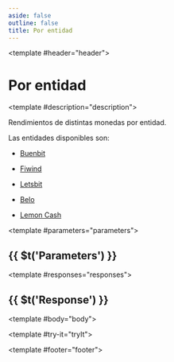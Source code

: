 ```yaml
---
aside: false
outline: false
title: Por entidad
---
```


<script setup>
import { useRoute, useData } from 'vitepress'

const route = useRoute()

const { isDark } = useData()
</script>

<Operation method="GET" id="get-finanzas-rendimientos-entidad">

<template #header="header">

# Por entidad

</template>

<template #description="description">

Rendimientos de distintas monedas por entidad.

Las entidades disponibles son:

- [Buenbit](https://buenbit.com/?ref=argentinadatos.com)

- [Fiwind](https://www.fiwind.io/?ref=argentinadatos.com)

- [Letsbit](https://letsbit.io/?ref=argentinadatos.com)

- [Belo](https://www.belo.app/?ref=argentinadatos.com)

- [Lemon Cash](https://www.lemon.me/?ref=argentinadatos.com)

<!--@include: ./parts/get-finanzas-rendimientos-entidad-description-after.md -->

</template>

<template #parameters="parameters">

## {{ $t('Parameters') }}

<Parameters operation-id="get-finanzas-rendimientos-entidad" :parameters="parameters.parameters" />

</template>

<template #responses="responses">

## {{ $t('Response') }}

<Responses :responses="responses.responses" :schema="responses.schema" :responseType="responses.responseType" :isDark="isDark">

<template #body="body">

<ResponseBody :schema="body.schema" :responseType="body.responseType" />

</template>

</Responses>

</template>

<template #try-it="tryIt">

<TryWithVariables :operation-id="tryIt.operationId" :method="tryIt.method" :path="tryIt.path" :baseUrl="tryIt.baseUrl" :isDark="isDark" />

</template>

<template #footer="footer">

<!--@include: ./parts/get-finanzas-rendimientos-entidad-footer.md -->

</template>

</Operation>
